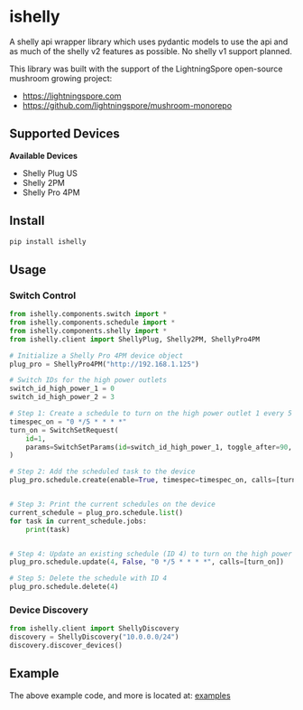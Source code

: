 # ishelly
A shelly api wrapper library which uses pydantic models to use the api and as much of the shelly v2 features as possible. No shelly v1 support planned.

This library was built with the support of the LightningSpore open-source mushroom growing project: 
- https://lightningspore.com
- https://github.com/lightningspore/mushroom-monorepo

## Supported Devices

**Available Devices**
- Shelly Plug US
- Shelly 2PM
- Shelly Pro 4PM

## Install
```bash
pip install ishelly
```


## Usage
### Switch Control
```python
from ishelly.components.switch import *
from ishelly.components.schedule import *
from ishelly.components.shelly import *
from ishelly.client import ShellyPlug, Shelly2PM, ShellyPro4PM

# Initialize a Shelly Pro 4PM device object
plug_pro = ShellyPro4PM("http://192.168.1.125")

# Switch IDs for the high power outlets
switch_id_high_power_1 = 0
switch_id_high_power_2 = 3

# Step 1: Create a schedule to turn on the high power outlet 1 every 5 minutes
timespec_on = "0 */5 * * * *"
turn_on = SwitchSetRequest(
    id=1,
    params=SwitchSetParams(id=switch_id_high_power_1, toggle_after=90, on=True),
)

# Step 2: Add the scheduled task to the device
plug_pro.schedule.create(enable=True, timespec=timespec_on, calls=[turn_on])


# Step 3: Print the current schedules on the device
current_schedule = plug_pro.schedule.list()
for task in current_schedule.jobs:
    print(task)


# Step 4: Update an existing schedule (ID 4) to turn on the high power outlet 1 every 5 minutes
plug_pro.schedule.update(4, False, "0 */5 * * * *", calls=[turn_on])

# Step 5: Delete the schedule with ID 4
plug_pro.schedule.delete(4)
```

### Device Discovery
```python
from ishelly.client import ShellyDiscovery
discovery = ShellyDiscovery("10.0.0.0/24")
discovery.discover_devices()
```


## Example
The above example code, and more is located at: [examples](examples)